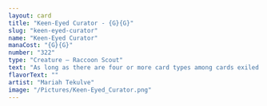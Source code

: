 ```yaml
---
layout: card
title: "Keen-Eyed Curator - {G}{G}"
slug: "keen-eyed-curator"
name: "Keen-Eyed Curator"
manaCost: "{G}{G}"
number: "322"
type: "Creature — Raccoon Scout"
text: "As long as there are four or more card types among cards exiled with this creature, it gets +4/+4 and has trample.\n{1}: Exile target card from a graveyard."
flavorText: ""
artist: "Mariah Tekulve"
image: "/Pictures/Keen-Eyed_Curator.png"
---
```


